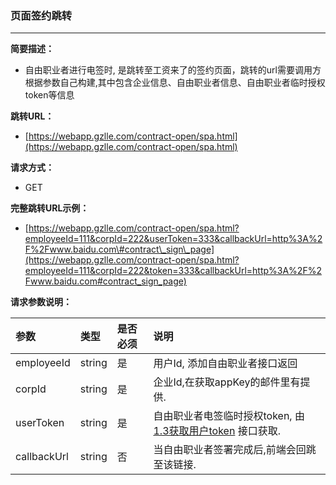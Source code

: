### 页面签约跳转

---

**简要描述：**

* 自由职业者进行电签时, 是跳转至工资来了的签约页面，跳转的url需要调用方根据参数自己构建,其中包含企业信息、自由职业者信息、自由职业者临时授权token等信息

**跳转URL：**

* [https://webapp.gzlle.com/contract-open/spa.html](https://webapp.gzlle.com/contract-open/spa.html)

**请求方式：**

* GET 

**完整跳转URL示例：**

* [https://webapp.gzlle.com/contract-open/spa.html?employeeId=111&corpId=222&userToken=333&callbackUrl=http%3A%2F%2Fwww.baidu.com\#contract\_sign\_page](https://webapp.gzlle.com/contract-open/spa.html?employeeId=111&corpId=222&token=333&callbackUrl=http%3A%2F%2Fwww.baidu.com#contract_sign_page)

**请求参数说明：**

| 参数 | 类型 | 是否必须 | 说明 |
| :--- | :--- | :--- | :--- |
| employeeId | string | 是 | 用户Id, 添加自由职业者接口返回 |
| corpId | string | 是 | 企业Id,在获取appKey的邮件里有提供. |
| userToken | string | 是 | 自由职业者电签临时授权token, 由 [1.3获取用户token](/huo-qu-yong-hu-token.md) 接口获取. |
| callbackUrl | string | 否 | 当自由职业者签署完成后,前端会回跳至该链接. |



